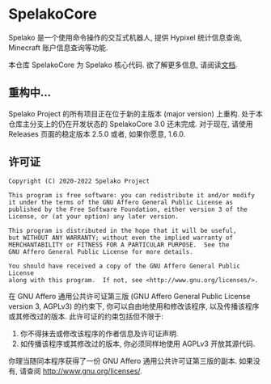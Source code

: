 # SpelakoCore
Spelako 是一个使用命令操作的交互式机器人, 提供 Hypixel 统计信息查询, Minecraft 账户信息查询等功能.

本仓库 SpelakoCore 为 Spelako 核心代码. 欲了解更多信息, 请阅读[文档](https://spelako.github.io/).

## 重构中...
Spelako Project 的所有项目正在位于新的主版本 (major version) 上重构. 处于本仓库主分支上的仍在开发状态的 SpelakoCore 3.0 还未完成. 对于现在, 请使用 Releases 页面的稳定版本 2.5.0 或者, 如果你愿意, 1.6.0.

## 许可证
```
Copyright (C) 2020-2022 Spelako Project

This program is free software: you can redistribute it and/or modify
it under the terms of the GNU Affero General Public License as
published by the Free Software Foundation, either version 3 of the
License, or (at your option) any later version.

This program is distributed in the hope that it will be useful,
but WITHOUT ANY WARRANTY; without even the implied warranty of
MERCHANTABILITY or FITNESS FOR A PARTICULAR PURPOSE.  See the
GNU Affero General Public License for more details.

You should have received a copy of the GNU Affero General Public License
along with this program.  If not, see <http://www.gnu.org/licenses/>.
```

在 GNU Affero 通用公共许可证第三版 (GNU Affero General Public License version 3, AGPLv3) 的约束下, 你可以自由地使用和修改该程序, 以及传播该程序或其修改过的版本. 此许可证的约束包括但不限于:
1. 你不得抹去或修改该程序的作者信息及许可证声明.
2. 如传播该程序或其修改过的版本, 你必须同样地使用 AGPLv3 开放其源代码.

你理当随同本程序获得了一份 GNU Affero 通用公共许可证第三版的副本. 如果没有, 请查阅 <http://www.gnu.org/licenses/>.